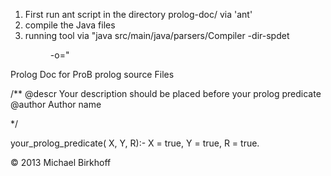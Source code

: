 1) First run ant script in the directory prolog-doc/ via 'ant'
2) compile the Java files
3) running tool via "java src/main/java/parsers/Compiler -dir-spdet <dir name of pl files> -o=<output dir>"

Prolog Doc for ProB prolog source Files

/**
	@descr 	Your description should be placed before your
			prolog predicate
	@author Author name
	
*/

your_prolog_predicate( X, Y, R):-
	X = true,
	Y = true,
	R = true.

© 2013 Michael Birkhoff
